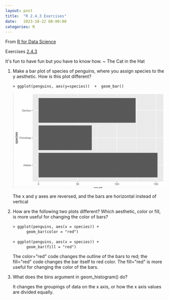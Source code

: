 ```yaml
---
layout: post
title:  "R 2.4.3 Exercises"
date:   2023-10-22 00:00:00
categories: R
---
```


From [R for Data Science](https://r4ds.hadley.nz/data-visualize)

Exercises [2.4.3](https://r4ds.hadley.nz/data-visualize)

It's fun to have fun but you have to know how. ~ The Cat in the Hat

<ol>
      
<li>Make a bar plot of species of penguins, where you assign species to the y aesthetic. How is this plot different? </li>

    > ggplot(penguins, aes(y=species))  +  geom_bar()

<img src="https://raw.githubusercontent.com/nadinesk/nadinesk.github.io/master/images/Screen%20Shot%202023-10-22%20at%207.23.15%20AM.png" />

The x and y axes are reversed, and the bars are horizontal instead of vertical

<li>How are the following two plots different? Which aesthetic, color or fill, is more useful for changing the color of bars?</li>

    > ggplot(penguins, aes(x = species)) +
          geom_bar(color = "red")

    > ggplot(penguins, aes(x = species)) +
          geom_bar(fill = "red")

The color="red" code changes the outline of the bars to red; the fill="red" code changes the bar itself to red color. The fill="red" is more useful for changing the color of the bars. 

<li>What does the bins argument in geom_histogram() do? </li>

 It changes the groupings of data on the x axis, or how the x axis values are divided equally. 

</ol>
